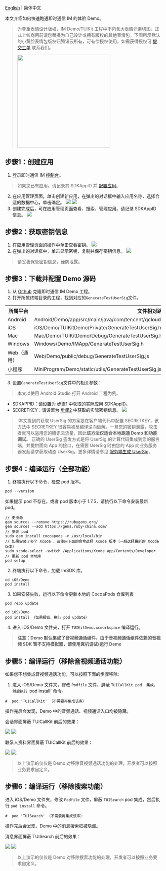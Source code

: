 [English](./README.md) | 简体中文

本文介绍如何快速跑通即时通信 IM 的体验 Demo。


>为尊重表情设计版权，IM Demo/TUIKit 工程中不包含大表情元素切图，正式上线商用前请您替换为自己设计或拥有版权的其他表情包。下图所示默认的小黄脸表情包版权归腾讯云所有，可有偿授权使用，如需获得授权可 [提交工单](https://console.cloud.tencent.com/workorder/category) 联系我们。
>
> <img src="https://qcloudimg.tencent-cloud.cn/image/document/6438e8feb7bba909511e0d798dfaf91d.png" width="300px" />

## 步骤1：创建应用
1. 登录即时通信 IM [控制台](https://console.cloud.tencent.com/avc)。
> 如果您已有应用，请记录其 SDKAppID 并 [配置应用](#step2)。
2. 在应用管理页面，单击创建新应用，在弹出的对话框中输入应用名称，选择合适的数据中心，单击确定。
![](https://write-document-release-1258344699.cos.ap-guangzhou.tencentcos.cn/100027937867/6fc4b61ba62d11eeae9a525400c26da5.png?q-sign-algorithm=sha1&q-ak=AKID2R7tLDF_vlveaNTTR3qs7HdRt6tsl0fKDMVHHpXNMxTLgJHsuHp5NYOXM--72JDy&q-sign-time=1705041321;1705044921&q-key-time=1705041321;1705044921&q-header-list=&q-url-param-list=&q-signature=f533fa8be64c49ab562163e56cd4986d0000aff8&x-cos-security-token=9ppkNO9PtSvH4JbxBSmHE82h1D9Fjrua1fcebe235c87f42f214d99e3ddd175ed_G6fbYPfiMADONai5bOUWdr3nJkinW0mqjfc7aTs7AISjyZsb6TZiPj7ZUYZcva29WNd7iyw1w-4N7T1LFRUDyF60aiD-wjM5SKi2Wysl7vCqj-RoeEpjvk7yr0hBEASFcEoyCtYqI_QSH7nVrqXgtbYOJQr5jFbSX96VIxdzSRtw3L_eH58KXNMiplGn1ahlYJ345uR9hOLS0FBRUuXp8XTL2gOSkHwX6qjY-4KlImyS-CfR6HAc6OhHvhtbPJeCdh5g8fZITwQVlMZPRWRUW7N7xAN4jOGNL97wYTjqfjtomp2r2I5yZxLjtC5oDDZN17BIaAwe0TGyLFlnwR1KNQlQ4RuZOsEQJJvYoLOaRVfmvmP4TshXpFMjBJ2ag8a)
![](https://write-document-release-1258344699.cos.ap-guangzhou.tencentcos.cn/100027937867/6fbc3f98a62d11ee9fd6525400bb593a.png?q-sign-algorithm=sha1&q-ak=AKIDPwe6pqU-RnSVbdCZrun0wxBi-uXIyd9_u4ElR2nanFdeQ6r68ULdNkBzdahmUsW-&q-sign-time=1705041321;1705044921&q-key-time=1705041321;1705044921&q-header-list=&q-url-param-list=&q-signature=af7f754a00fdb65fd5848145b39bc9bf9185d690&x-cos-security-token=9ppkNO9PtSvH4JbxBSmHE82h1D9Fjruad2fbd6fb6b49030895823ed0dce3d45e_G6fbYPfiMADONai5bOUWdr3nJkinW0mqjfc7aTs7AISjyZsb6TZiPj7ZUYZcva29WNd7iyw1w-4N7T1LFRUDyF60aiD-wjM5SKi2Wysl7vCqj-RoeEpjvk7yr0hBEASFcEoyCtYqI_QSH7nVrqXgtbYOJQr5jFbSX96VIxdzSRtw3L_eH58KXNMiplGn1ahjSj_kgAUbV5ezrtqPU_3Rw6GGTGBYUTg-aY3nLTaAXF9Ls9XPYl2w8GijqlxCtUIytAjiscy5oyaQKcqXpPvrmJYmDaR5Ks4vIQiq2JEAo4euM2IGbU5VvDL89Fc0qcuE5-n6sOjdZ6rzE4iM3g1lEomjV1Ib5BQ-npye-Dh6Wh-ft30xROKz57hEhSHzq6g)
3. 创建完成后，可在应用管理页面查看、搜索、管理应用。请记录 SDKAppID 信息。
![](https://write-document-release-1258344699.cos.ap-guangzhou.tencentcos.cn/100027937867/6fcb1f76a62d11ee9939525400461a83.png?q-sign-algorithm=sha1&q-ak=AKIDVD2vIt54ixTf0QhZppp8jvneKnCbCC7cYGuqfWGiD3KwrNqI0kDROe5MSL5Tj2zH&q-sign-time=1705041321;1705044921&q-key-time=1705041321;1705044921&q-header-list=&q-url-param-list=&q-signature=5a0050227ee027c9c84d4be4b90fad73c8470ae2&x-cos-security-token=9ppkNO9PtSvH4JbxBSmHE82h1D9Fjrua2a491a422bb339b62bdf7c4f461e2e36_G6fbYPfiMADONai5bOUWdr3nJkinW0mqjfc7aTs7AISjyZsb6TZiPj7ZUYZcva29WNd7iyw1w-4N7T1LFRUDyF60aiD-wjM5SKi2Wysl7vCqj-RoeEpjvk7yr0hBEASFcEoyCtYqI_QSH7nVrqXgtbYOJQr5jFbSX96VIxdzSRtw3L_eH58KXNMiplGn1ahNgNiQlZ0juftKVUFkiygn_W3rvjSLIm4gpnWISRukeVhBQiorz9m7PF5q-9RkTcfS29DQYvW0sg_ekNdGI0MeDpiOyXjKqcT47hGVTNsy7VyO8MjiuR3RkId6XKpqhePl1cWGATcZII9C6JhUTWDAZxcsDtalFMr35ES8-fOuPVF4Lv0pYbVlx1tWa5vBbDb)

## 步骤2：获取密钥信息

1. 在应用管理页面的操作中单击查看密钥。
![](https://write-document-release-1258344699.cos.ap-guangzhou.tencentcos.cn/100027269567/ecb86072b11311ee9fd6525400bb593a.png?q-sign-algorithm=sha1&q-ak=AKIDccwHwiaKs1zZASGFRQ3tNJvDGWsqubRgoI4D_iNrbonzVD4qv7zEEPeuovJM2t2e&q-sign-time=1705041321;1705044921&q-key-time=1705041321;1705044921&q-header-list=&q-url-param-list=&q-signature=d9deb00235c65787247dd560425a99db16dd5c94&x-cos-security-token=GhZpk0pF2CizBUrN0bW5tlarp9KJGD0ab514201872c5cb9444912a8c8c8f9d6bLvvJzap6DWP7R36kGigcgvUMGXYwZ6IqwB8FjO4F96E4SxeYxahI1AltuBfjeMXmfi9HCVNnUJjZvooIQtEUq7IqXLSaryDKcK7O8MXMHyzgvNybEWZow1zB6cJ6dEKsngqDhKc9M41ZjQWsXm-xncp7Rv4gQjLU5uAw9h4L3ko5jEJdtd4G549PvJqIdvhBWgNoQVY3yD7ST-iLPkdnwjZY_Rqd4HlqA5Jh_I9k2kfcjJl60RjR6z8G2oFGUOtwzp4CJqltmWkL8OUDzxHq0ZXVesfBDJUMSonjfcTxdYApBahJz5MZ9el7OE2QpjnqEjYQPqqx-a_Ll898RVIAtqy1T_Y4pWmkxak_eGAqljyFsTA-61p_NfulgjBzMsME)
2. 在弹出的对话框中，单击显示密钥，复制并保存密钥信息。
![](https://write-document-release-1258344699.cos.ap-guangzhou.tencentcos.cn/100027269567/f1d63334b11311eeae9a525400c26da5.png?q-sign-algorithm=sha1&q-ak=AKID9l6AMH0HkGUpETTygUSLq-OdLGol_zYiH5S5YGV_VKPMtI4n5INkaRRiB10WMa5d&q-sign-time=1705041321;1705044921&q-key-time=1705041321;1705044921&q-header-list=&q-url-param-list=&q-signature=4e945e058a1ffcbc287130ecc9ba6a3cce4dde92&x-cos-security-token=9ppkNO9PtSvH4JbxBSmHE82h1D9Fjruab80bda0fa2814297db0adf4ac6bc9c65_G6fbYPfiMADONai5bOUWdr3nJkinW0mqjfc7aTs7AISjyZsb6TZiPj7ZUYZcva29WNd7iyw1w-4N7T1LFRUDyF60aiD-wjM5SKi2Wysl7vCqj-RoeEpjvk7yr0hBEASFcEoyCtYqI_QSH7nVrqXgtbYOJQr5jFbSX96VIxdzSSvkzF659HECTPUQjNANdxvl-Pe7hHa8vk8Gons8iP0PcmSe8YE7VRUSpOKIkfwqZGOOCEyT94A9ilepUP1g93gMh5G9QP9xdjFazstbYu1uc4f4EhWJrZ3XjMZSsXfn9uA2wvmfdJEuSN4B8I0_ifZ3hoad-w2xm34K329ehxdFMawRQ4aKC0EH9Jq3T6FcMWdcog1MedNgGDCkTYqdJlh)

> 请妥善保管密钥信息，谨防泄露。

## 步骤3：下载并配置 Demo 源码

1. 从 [Github](https://github.com/tencentyun/TIMSDK) 克隆即时通信 IM Demo 工程。
2. 打开所属终端目录的工程，找到对应的`GenerateTestUserSig`文件。
<table>
<tr>
<th nowrap="nowrap">所属平台</th>  
<th nowrap="nowrap">文件相对路径</th>  
</tr>
<tr>      
<td>Android</td>   
<td>Android/Demo/app/src/main/java/com/tencent/qcloud/tim/demo/signature/GenerateTestUserSig.java</td>   
</tr> 
<tr>
<td>iOS</td>   
<td>iOS/Demo/TUIKitDemo/Private/GenerateTestUserSig.h</td>
</tr> 
<tr>      
<td>Mac</td>   
<td>Mac/Demo/TUIKitDemo/Debug/GenerateTestUserSig.h</td>   
</tr>  
<tr>      
<td>Windows</td>   
<td>Windows/Demo/IMApp/GenerateTestUserSig.h</td>   
</tr>  
<tr>      
<td>Web（通用）</td>   
<td>Web/Demo/public/debug/GenerateTestUserSig.js</td>   
</tr>  
<tr>      
<td>小程序</td>   
<td>MiniProgram/Demo/static/utils/GenerateTestUserSig.js</td>   
</tr>  
</table>


3. 设置`GenerateTestUserSig`文件中的相关参数：

> 本文以使用 Android Studio 打开 Android 工程为例。

- SDKAPPID：请设置为 [步骤1](#step1) 中获取的实际应用 SDKAppID。
- SECRETKEY：请设置为 [步骤2](#step2) 中获取的实际密钥信息。
![](https://main.qcloudimg.com/raw/bfbe25b15b7aa1cc34be76d7388562aa.png)


> !本文提到的获取 UserSig 的方案是在客户端代码中配置 SECRETKEY，该方法中 SECRETKEY 很容易被反编译逆向破解，一旦您的密钥泄露，攻击者就可以盗用您的腾讯云流量，因此**该方法仅适合本地跑通 Demo 和功能调试**。
>正确的 UserSig 签发方式是将 UserSig 的计算代码集成到您的服务端，并提供面向 App 的接口，在需要 UserSig 时由您的 App 向业务服务器发起请求获取动态 UserSig。更多详情请参见 [服务端生成 UserSig](https://cloud.tencent.com/document/product/269/32688#GeneratingdynamicUserSig)。

## 步骤4：编译运行（全部功能）
1. 终端执行以下命令，检查 pod 版本。
```objectivec
pod --version
```
如果提示 pod 不存在，或者 pod 版本小于 1.7.5，请执行以下命令安装最新 pod。
```
// 更换源
gem sources --remove https://rubygems.org/
gem sources --add https://gems.ruby-china.com/
// 安装 pod
sudo gem install cocoapods -n /usr/local/bin
// 如果安装了多个 Xcode ，请使用下面的命令选择 Xcode 版本（一般选择最新的 Xcode 版本）
sudo xcode-select -switch /Applications/Xcode.app/Contents/Developer
// 更新 pod 本地库
pod setup
```
2. 终端执行以下命令，加载 ImSDK 库。
```
cd iOS/Demo
pod install
```
3. 如果安装失败，运行以下命令更新本地的 CocoaPods 仓库列表
```
pod repo update

cd iOS/Demo
pod install （如果报错，执行 pod update）
```
4. 进入 iOS/Demo 文件夹，打开 `TUIKitDemo.xcworkspace` 编译运行。

> **注意：Demo 默认集成了音视频通话组件，由于音视频通话组件依赖的音视频 SDK 暂不支持模拟器，请使用真机调试/运行 Demo**

## 步骤5：编译运行（移除音视频通话功能）
如果您不想集成音视频通话功能，可以按照下面的步骤移除:
1. 进入 iOS/Demo 文件夹，修改 `Podfile` 文件，屏蔽 `TUICallKit pod  集成，然后执行 `pod install` 命令。
```
#  pod 'TUICallKit' （不需要再集成该库）
```

操作完后会发现，Demo 中的音频通话、视频通话入口均被隐藏。

会话界面屏蔽 TUICallKit 前后的效果：

![](https://qcloudimg.tencent-cloud.cn/raw/11d6846dc76aedcda15f6f70b78c59c7.png) ![](https://qcloudimg.tencent-cloud.cn/raw/ca116e25894a6ba72d49e2507cc213ba.png)

联系人资料界面屏蔽 TUICallKit 前后的效果：

![](https://qcloudimg.tencent-cloud.cn/raw/98df67c187384445432d490f6c0f7847.png)  ![](https://qcloudimg.tencent-cloud.cn/raw/b604eeac45f0a2cf5924d23567c69090.png)

> 以上演示的仅仅是 Demo 对移除音视频通话功能的处理，开发者可以按照业务要求自定义。


## 步骤6：编译运行（移除搜索功能）
进入 iOS/Demo 文件夹，修改 `Podfile` 文件，屏蔽 `TUISearch` pod  集成，然后执行 `pod install` 命令。
```
#  pod 'TUISearch' （不需要再集成该库）
```

操作完后会发现，Demo 中的消息搜索框被隐藏。

消息界面屏蔽 TUISearch 前后的效果：

![](https://qcloudimg.tencent-cloud.cn/raw/e099c8fe41f3c908cd88573dad6dc820.png)  ![](https://qcloudimg.tencent-cloud.cn/raw/c501170cbb23923d6bacff893b30fdbb.png)

> 以上演示的仅仅是 Demo 对移除搜索功能的处理，开发者可以按照业务要求自定义。
